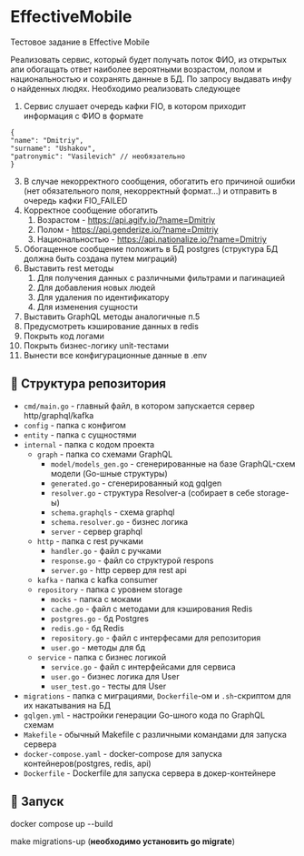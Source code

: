 # EffectiveMobile
Тестовое задание в Effective Mobile

Реализовать сервис, который будет получать поток ФИО, из открытых апи обогащать
ответ наиболее вероятными возрастом, полом и национальностью и сохранять данные в
БД. По запросу выдавать инфу о найденных людях. Необходимо реализовать следующее
1. Сервис слушает очередь кафки FIO, в котором приходит информация с ФИО в
формате
```
{
"name": "Dmitriy",
"surname": "Ushakov",
"patronymic": "Vasilevich" // необязательно
}
```
3. В случае некорректного сообщения, обогатить его причиной ошибки (нет
обязательного поля, некорректный формат...) и отправить в очередь кафки
FIO_FAILED
4. Корректное сообщение обогатить
    1. Возрастом - https://api.agify.io/?name=Dmitriy
    2. Полом - https://api.genderize.io/?name=Dmitriy
    3. Национальностью - https://api.nationalize.io/?name=Dmitriy
5. Обогащенное сообщение положить в БД postgres (структура БД должна быть создана
путем миграций)
6. Выставить rest методы
    1. Для получения данных с различными фильтрами и пагинацией
    2. Для добавления новых людей
    3. Для удаления по идентификатору
    4. Для изменения сущности
7. Выставить GraphQL методы аналогичные п.5
8. Предусмотреть кэширование данных в redis
9. Покрыть код логами
10. Покрыть бизнес-логику unit-тестами
11. Вынести все конфигурационные данные в .env


## :open_file_folder: Структура репозитория

- `cmd/main.go` - главный файл, в котором запускается сервер http/graphql/kafka
- `config` - папка с конфигом
- `entity` - папка с сущностями
- `internal` - папка с кодом проекта
    - `graph` - папка со схемами GraphQL
        - `model/models_gen.go` - сгенерированные на базе GraphQL-схем модели (Go-шные структуры)
        - `generated.go` - сгенерированный код gqlgen
        - `resolver.go` - структура Resolver-а (собирает в себе storage-ы)
        - `schema.graphqls` - схема graphql
        - `schema.resolver.go` - бизнес логика
        - `server` - сервер graphql
    - `http` - папка с rest ручками
        - `handler.go` - файл с ручками
        - `response.go` - файл со структурой respons
        - `server.go` - http сервер для rest api
    - `kafka` - папка с kafka consumer
    - `repository` - папка с уровнем storage
        - `mocks` - папка с моками
        - `cache.go` - файл с методами для кэширования Redis
        - `postgres.go` - бд Postgres
        - `redis.go` - бд Redis
        - `repository.go` - файл с интерфесами для репозитория
        - `user.go` - методы для бд
    - `service` - папка с бизнес логикой
        - `service.go` - файл с интерфейсами для сервиса
        - `user.go` - бизнес логика для User
        - `user_test.go` - тесты для User
- `migrations` - папка с миграциями, `Dockerfile`-ом и `.sh`-скриптом для их накатывания на БД
- `gqlgen.yml` - настройки генерации Go-шного кода по GraphQL схемам
- `Makefile` - обычный Makefile с различными командами для запуска сервера
- `docker-compose.yaml` - docker-compose для запуска контейнеров(postgres, redis, api)
- `Dockerfile` - Dockerfile для запуска сервера в докер-контейнере

## :hammer: Запуск

docker compose up --build

make migrations-up
(__необходимо установить go migrate__)